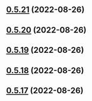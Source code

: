 ## [0.5.21](https://github.com/idbi/components/compare/v0.5.20...v0.5.21) (2022-08-26)



## [0.5.20](https://github.com/idbi/components/compare/v0.5.19...v0.5.20) (2022-08-26)



## [0.5.19](https://github.com/idbi/components/compare/v0.5.18...v0.5.19) (2022-08-26)



## [0.5.18](https://github.com/idbi/components/compare/v0.5.17...v0.5.18) (2022-08-26)



## [0.5.17](https://github.com/idbi/components/compare/v0.5.16...v0.5.17) (2022-08-26)



